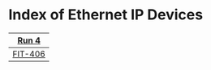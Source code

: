 # Index of Ethernet IP Devices

|[Run 4](../flow_runs/run_4.md)|
|---|
|[FIT-406](../devices/FIT-406.md)|
